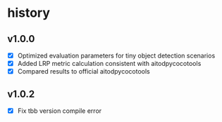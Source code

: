 # history

## v1.0.0

- [x] Optimized evaluation parameters for tiny object detection scenarios
- [x] Added LRP metric calculation consistent with aitodpycocotools
- [x] Compared results to official aitodpycocotools

## v1.0.2

- [x] Fix tbb version compile error